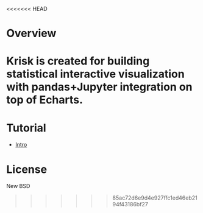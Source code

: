 <<<<<<< HEAD
# Overview

Krisk is created for building statistical interactive visualization with
pandas+Jupyter integration on top of Echarts.
=======
# Tutorial

* [Intro](https://github.com/napjon/krisk/blob/master/notebooks/Intro.ipynb)

# License

New BSD
>>>>>>> 85ac72d6e9d4e927ffc1ed46eb2194f43186bf27
